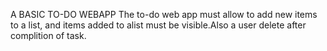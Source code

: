 A BASIC TO-DO WEBAPP
        The to-do web app must allow to add new items to a list, and items added to alist must be visible.Also a user delete after complition of task.
